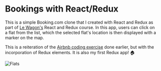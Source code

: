 # Bookings with React/Redux

This is a simple Booking.com clone that I created with React and Redux as part of [Le Wagon's](http://www.lewagon.com) React and Redux course. In this app, users can click on a flat from the list, which the selected flat's location is then displayed with a marker on the map.

This is a reiteration of the [Airbnb coding exercise](http://www.github.com/wcyjoyce/airbnb) done earlier, but with the incorporation of Redux elements. It is also my first Redux app! :house:

![Flats](https://raw.githubusercontent.com/lewagon/react-redux-images/master/react/flats.png)
